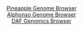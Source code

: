 <div id="Pineapple_Genome_Browser" align="center">
  <a href="https://igv.org/app/?sessionURL=blob:zZJ_a5tAHIffy0HKBkY9bTQKYZi0abNmadKQBFKKXPQ0R_TO3l3ML_Le913Z2D8rNH9sDES8L6f3.Tw.J1RTqZjgKESOiVsmxshAai12U1JWBR2RkioUZqRQ1ECSZlRSnlAUnlBGlCazpyG8uda6UqFlMV01S8JzYSrXJCU5Ck52ykxEafVEUZCVkEQLqayuJLWwWF43d3RFqsqEs12zZaVEE4sU1VpwJayK8jzewffiX6M4p1yUNC63hWZvAWLIAxlTMyNfosU0ShKq1AM9DNJO9DCI5u7tbHnn9Zazx_vFzFtcTVnOid5K2nEaTr_VnqeD8fi.5_nL8WTk5pv74_5uss4b7s3V7b5ikqoO9nHb9bCLPUDDeEr3_1NruNiFzVes_Pq6EdfDZcPpesPgEAGKeT.fDGHdo93NO.3PBipEsgUfULKWfohtw7U9o.V4zR.PuG3YdgCMpGAofH4xkJYk2cD25xPShwqsQYq.bt8EMpCQKZUobAa27eMgcFrX_rUdBPhsnNBWFn8PcH_2FPi2EzmOF2es0KB0GiteKZNwbtZJZubHC4nynj3qM6BYq6QPEIv9ftrWi0jXexzls3dtguPffiSU_Uiqf.LfR4KYenWpdPzRGY56A4AzvhnQ7jz9BriIyOE.ycvi0f4jJB8qXwYoE7IkGvbDBJY_vauJZIRrGNRMsRUrmD4sgKXYoRA7LuiLElEI8BHJfPXJNmwDt.zPvzV1zy_n7w--">Pineapple Genome Browser</a>
</div>
<div id="Alphonso_Genome_Browser" align="center">
  <a href="https://igv.org/app/?sessionURL=blob:zZNba9swGIb_i6BlA8eWj4kNYbhdDyFt0zRk6VKKkW3Z0SpLjqQ4TkL.e9WwsZsOmouNgS.kDx3e79HjHWiwkIQzEAHHtH3TtoEB5IKvJ6iqKb5DFZYgKhCV2AACF1hglmEQ7UCBpELThxu9c6FULSPLIqruVIiV3JSuiSq05QytpZnxyjrnlKKUC6S4kNaZQA23SNl01jhFdW3qu13Tt3KkkIVoveBMcqvGrEzW.rzkVykpMeMVTqoVVeQQINF5dMbcLNCXeDaJswxLOcSbQd6Ph4P4m3sxnV8F5_Pp6Ho2DWanE1IypFYC99VwOzpxLm.28568H7dOeM0Hftksz5z7R._E_Xp60dZEYNm3u3bPDWzP62k0hOW4_Z.61h85svPg8rGtqAfT8qVdpQt4W5w4Z.i.JZPb8fjdzkOwNwDl2Uq7ALKF6EY2NFwYGL4TdN6Gds.AMNR8BCcgeno2gBIoe9HLn3ZAbWptDJB4uTrIYwAucixA1Akh7Nph6Phe14NhaO.NHVgJ.vfgXk4fwi50YscJkoJQpXXOE8lqaSLGzCYrzHJ7JE2c5eM7Gqa5_72skTaqiZ274XLywxl50z_QNIC._PCEutWPZPon5n0kiKnSY3VrlxrKvAtn2jJCRI0u5ldkdPUy2PQGcfP.r_aG6Dg8BRcVUnq9rujpT.caJAhiShcaIklKKFGbmSbJ1yCyHVerCzJOuXYRiDL9BA1o2D78_FtRd_.8fwU-">Alphonso Genome Browser</a>
</div>


<div id="DAF_Genomics_Browser" align="center">
  <a href="https://igv.org/app/?sessionURL=blob:tZFra9swFIb_i6D95Jtkx44NYbhru3UpbUnqhaWUoNjHsZksOZJcpwn57xNey2AXxqADSUicy_vqPAf0BFLVgqMEEQePHIyRhVQl.jltWgY3tAGFkpIyBRaSUIIEngNKDqikStNsdm0qK61blbhuQUt7A1w0da4c5Tu0tZXodAUm1SYObehecNorJxeNSdbUpaytBFfCpXkOStme2wLfrHpqjtfYamgJq6Zjuh5UV8aEMVY4JTVua17A7i9G_oOyWfW7dDFPh_opPF8Vk3R6lX72L7Llh_D9Mrv9uMjCxem83nCqOwmTlnnB9j7enZHb66fobA3rMJf7or8bjU_889OLXVtLUBMc4bEfYp8QdLQQE3lnEKC8kjjBgRWRsUWCwH65.qPQzECKGiUPjxbSkuZfTfrDAenn1oBCCrbdwMxCQhYgUWLHnhfhOCajIAq8OMZH64A6yd6Y5GU2iyOPpISEzpo2Rr.s2TA.I_Rr8K0w_tTZ7H_FlJOb2Qm5nC70smczLrY7r_h0Pk7rfeR_.S0o3_j_48dKIRuqTej78wULZUavAa5_cPGPj8dv">DAF Genomics Browser</a>
</div>

